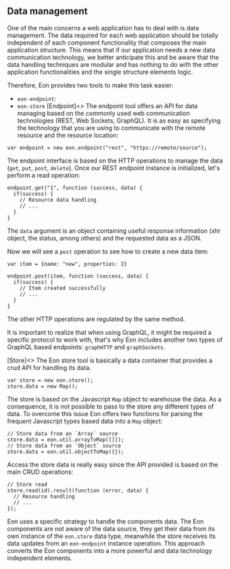 ## Data management
One of the main concerns a web application has to deal with is data management. The data required for each web application should be totally independent of each component functionality that composes the main application structure. This means that if our application needs a new data communication technology, we better anticipate this and be aware that the data handling techniques are modular and has nothing to do with the other application functionalities and the single structure elements logic. 

Therefore, Eon provides two tools to make this task easier:

- `eon-endpoint`: 
- `eon-store` 
[Endpoint]<>
The endpoint tool offers an API for data managing based on the commonly used web communication technologies (REST, Web Sockets, GraphQL). It is as easy as specifying the technology that you are using to communicate with the remote resource and the resource location: 

```[javascript]
var endpoint = new eon.endpoint("rest", "https://remote/source");
```

The endpoint interface is based on the HTTP operations to manage the data (`get`, `put`, `post`, `delete`). Once our REST endpoint instance is initialized, let's perform a read operation:

```[javascript]
endpoint.get("1", function (success, data) {
  if(success) {
    // Resource data handling
    // ...
  }
}
```

The `data` argument is an object containing useful response information (xhr object, the status, among others) and the requested data as a JSON.

Now we will see a `post` operation to see how to create a new data item:

```[javascript]
var item = {name: "new", properties: 2}

endpoint.post(item, function (success, data) {
  if(success) {
    // Item created successfully
    // ...
  }
}
```

The other HTTP operations are regulated by the same method.

It is important to realize that when using GraphQL, it might be required a specific protocol to work with, that's why Eon includes another two types of GraphQL based endpoints: `graphHTTP` and `graphSockets`.

[Store]<>
The Eon store tool is basically a data container that provides a crud API for handling its data.

```[javascript]
var store = new eon.store();
store.data = new Map();
```

The store is based on the Javascript `Map` object to warehouse the data. As a consequence, it is not possible to pass to the store any different types of data. To overcome this issue Eon offers two functions for parsing the frequent Javascript types based data into a `Map` object:

```[javascript]
// Store data from an `Array` source
store.data = eon.util.arrayToMap([]]);
// Store data from an `Object` source
store.data = eon.util.objectToMap({});
```

Access the store data is really easy since the API provided is based on the main CRUD operations:

```[javascript]
// Store read
store.read(id).result(function (error, data) {
  // Resource handling
  // ...
});
```

Eon uses a specific strategy to handle the components data. The Eon components are not aware of the data source, they get their data from its own instance of the `eon.store` data type, meanwhile the store receives its data updates from an `eon-endpoint` instance operation. This approach converts the Eon components into a more powerful and data technology independent elements.




